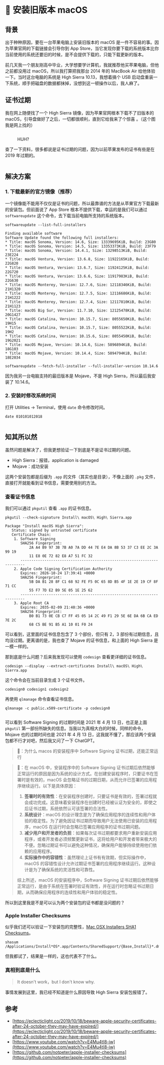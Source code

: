 # 🤪 安装旧版本 macOS

## 背景

出于种种原因，要在一台苹果电脑上安装旧版本的 macOS 是一件不容易的事。因为苹果官网的下载链接会引导你到 App Store，当它发现你要下载的系统版本比你当前使用的系统还要旧的时候，是不会提供下载的，只能下载更新的版本。

前几天我一个朋友刚高中毕业，大学想要学计算机，我就推荐他买苹果电脑，但他之前都没用过 macOS，所以我打算把我那台 2014 年的 MacBook Air 给他体验一下。当时这台电脑的系统是 High Sierra 10.13，我想着搞个 USB 启动盘重装一下系统，顺手把磁盘的数据都抹掉，没想到这一顿操作以后，我人麻了。

## 证书过期

我在网上随便找了一个 High Sierra 镜像，因为苹果官网根本下载不了旧版本的 macOS，引导盘做好了之后，一切都很顺利，直到它给我来了个惊喜 。（这个图我是网上找的）

<figure><img src=".gitbook/assets/macos-is-damaged.jpg" alt=""><figcaption><p>HUH?</p></figcaption></figure>

查了一下资料，很多都说是证书过期的问题，因为以前苹果发布的证书有些是在 2019 年过期的。

<figure><img src=".gitbook/assets/cert-expire-2019.webp" alt=""><figcaption></figcaption></figure>

## 解决方案

### 1. 下载最新的官方镜像（推荐）

一个镜像能不能用不仅仅是证书的问题，所以最靠谱的方法是从苹果官方下载最新的安装包。但前面说了 App Store 根本不提供下载，幸运的是我们可以通过 `softwareupdate` 这个命令，去下载当前电脑所支持的系统版本。

```
softwareupdate --list-full-installers
```

```
Finding available software
Software Update found the following full installers:
* Title: macOS Sonoma, Version: 14.6, Size: 13339695KiB, Build: 23G80
* Title: macOS Sonoma, Version: 14.5, Size: 13353373KiB, Build: 23F79
* Title: macOS Sonoma, Version: 14.4.1, Size: 13298513KiB, Build: 23E224
* Title: macOS Ventura, Version: 13.6.8, Size: 11922165KiB, Build: 22G820
* Title: macOS Ventura, Version: 13.6.7, Size: 11924125KiB, Build: 22G720
* Title: macOS Ventura, Version: 13.6.6, Size: 11917983KiB, Build: 22G630
* Title: macOS Monterey, Version: 12.7.6, Size: 12118346KiB, Build: 21H1320
* Title: macOS Monterey, Version: 12.7.5, Size: 12116686KiB, Build: 21H1222
* Title: macOS Monterey, Version: 12.7.4, Size: 12117810KiB, Build: 21H1123
* Title: macOS Big Sur, Version: 11.7.10, Size: 12125478KiB, Build: 20G1427
* Title: macOS Catalina, Version: 10.15.7, Size: 8055650KiB, Build: 19H15
* Title: macOS Catalina, Version: 10.15.7, Size: 8055522KiB, Build: 19H2
* Title: macOS Catalina, Version: 10.15.6, Size: 8055450KiB, Build: 19G2021
* Title: macOS Mojave, Version: 10.14.6, Size: 5896894KiB, Build: 18G103
* Title: macOS Mojave, Version: 10.14.4, Size: 5894794KiB, Build: 18E2034
```

```
softwareupdate --fetch-full-installer --full-installer-version 10.14.6
```

因为我另一台电脑支持的最旧版本是 Mojave，不是 High Sierra，所以最后我安装了 10.14.6。

### 2. 安装时修改系统时间

打开 Utilities -> Terminal，使用 `date` 命令修改时间。

```
date 010101012018
```

<figure><img src=".gitbook/assets/modify-sys-time.JPG" alt=""><figcaption></figcaption></figure>

## 知其所以然

虽然问题是解决了，但我更想验证一下到底是不是证书过期的问题。

* High Sierra：报错，application is damaged
* Mojave：成功安装

这两个安装包都是后缀为 `.app` 的文件（其实也是目录），不像上面的 `.pkg` 文件，直接打开就能看到证书信息，需要使用别的方法。

### 查看证书信息

我们可以通过 `pkgutil` 查看 `.app` 的证书信息。

```
pkgutil --check-signature Install\ macOS\ High\ Sierra.app
```

```
Package "Install macOS High Sierra":
   Status: signed by untrusted certificate
   Certificate Chain:
    1. Software Signing
       SHA256 Fingerprint:
           2A A4 B9 97 3B 7B A0 7A DD 44 7E E4 DA 8B 53 37 C3 EE 2C 3A 99 19
           11 E8 0E 72 82 E8 A7 51 FC 32
       ------------------------------------------------------------------------
    2. Apple Code Signing Certification Authority
       Expires: 2026-10-24 17:39:41 +0000
       SHA256 Fingerprint:
           5B DA B1 28 8F C1 68 92 FE F5 0C 65 8D B5 4F 1E 2E 19 CF 8F 71 CC
           55 F7 7D E2 B9 5E 05 1E 25 62
       ------------------------------------------------------------------------
    3. Apple Root CA
       Expires: 2035-02-09 21:40:36 +0000
       SHA256 Fingerprint:
           B0 B1 73 0E CB C7 FF 45 05 14 2C 49 F1 29 5E 6E DA 6B CA ED 7E 2C
           68 C5 BE 91 B5 A1 10 01 F0 24
```

可以看到，这里面的证书信息包含了 3 个部份，但只有 2，3 部份有过期信息，且均没过期。更离谱的是，我也查了 Mojave 的证书信息，和上面的 High Sierra 是一模一样的。

那到底是什么问题？后来我发现可以使用 `codesign` 查看更详细的证书信息。

```
codesign --display --extract-certificates Install\ macOS\ High\ Sierra.app
```

这个命令会在当前目录生成 3 个证书文件。

```
codesign0 codesign1 codesign2
```

再使用 `qlmanage` 命令查看证书信息。

```
qlmanage -c public.x509-certificate -p codesign0
```

<figure><img src=".gitbook/assets/software-signing.png" alt=""><figcaption></figcaption></figure>

可以看到 Software Signing 的过期时间是 2021 年 4 月 13 日，也正是上面 `pkgutil` 第一部份所缺失的信息。当我以为真相大白的时候，同样的命令，Mojave 也的过期时间也是 2021 年 4 月 13 日，这我就不懂了，那应该两个安装包都不行才对吧，然后我又问了一下 ChatGPT。

> 🤡：为什么 macos 的安装程序中 Software Signing 证书过期，还能正常运行

> 🤖：在 macOS 中，安装程序中的 Software Signing 证书过期后依然能够正常运行的原因是因为系统的设计方式。在创建安装程序时，只要证书在签署时是有效的，macOS 会忽略证书的过期日期，从而允许已签署的应用程序继续运行。以下是具体原因：
>
> 1. **签署时的有效性**：在安装程序创建时，只要证书是有效的，签署过程就会成功完成。这意味着安装程序在创建时已经被认证为安全的，即使之后证书过期，系统依然认可该签署的合法性。
> 2. **系统设计**：macOS 的设计理念是为了确保应用程序的连续性和用户体验的稳定性。为了避免因证书过期而导致用户无法使用已安装的应用程序，macOS 在运行时会忽略已签署应用程序的证书过期问题。
> 3. **减少用户和开发者的负担**：如果每次证书过期都要求用户重新安装应用程序，或者开发者必须频繁更新证书，这将给用户和开发者带来极大的不便。忽略过期证书可以避免这种情况，确保用户能够持续使用他们依赖的应用程序。
> 4. **实际操作中的容错性**：虽然理论上证书有有效期，但实际操作中，macOS 的容错性设计允许过期证书签署的应用程序继续运行。这种设计是为了确保系统的灵活性和可靠性。
>
> 综上所述，macOS 的安装程序中，Software Signing 证书过期后依然能够正常运行，是由于系统在签署时验证有效性，并在运行时忽略证书过期日期，从而确保应用程序的连续性和用户体验的稳定性。

所以到这里我是不是可以认为两个安装包的证书都是没问题的？

### Apple Installer Checksums

似乎我们还可以验证一下安装包的完整性，[Mac OSX Installers SHA1 Checksums](https://github.com/notpeter/apple-installer-checksums)。

```
shasum /Applications/Install*OS*.app/Contents/SharedSupport/{Base,Install}*.dmg
```

但我都试了，结果是一样的，这也代表不了什么。

### 真相到底是什么

> It doesn't work，but I don't know why.

事情发展到这里，我已经不知道是什么原因导致 High Sierra 安装包报错了。

## 参考

* [https://eclecticlight.co/2019/10/18/beware-apple-security-certificates-after-24-october-they-may-have-expired/](https://eclecticlight.co/2019/10/18/beware-apple-security-certificates-after-24-october-they-may-have-expired/)
* [https://www.youtube.com/watch?v=E4Mu4tI8-iw](https://www.youtube.com/watch?v=E4Mu4tI8-iw)
* [https://github.com/notpeter/apple-installer-checksums](https://github.com/notpeter/apple-installer-checksums)
